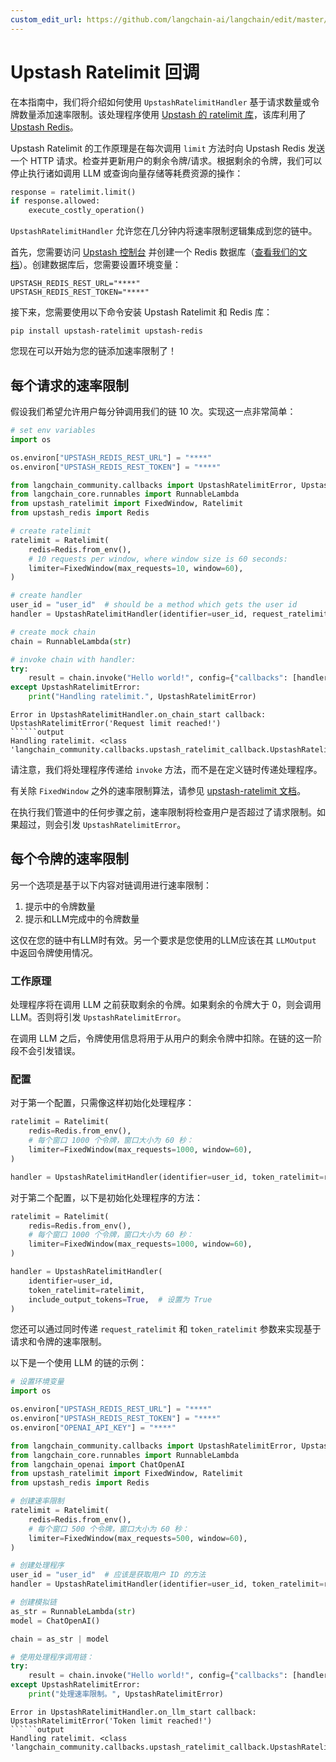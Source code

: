 ```yaml
---
custom_edit_url: https://github.com/langchain-ai/langchain/edit/master/docs/docs/integrations/callbacks/upstash_ratelimit.ipynb
---
```


# Upstash Ratelimit 回调

在本指南中，我们将介绍如何使用 `UpstashRatelimitHandler` 基于请求数量或令牌数量添加速率限制。该处理程序使用 [Upstash 的 ratelimit 库](https://github.com/upstash/ratelimit-py/)，该库利用了 [Upstash Redis](https://upstash.com/docs/redis/overall/getstarted)。

Upstash Ratelimit 的工作原理是在每次调用 `limit` 方法时向 Upstash Redis 发送一个 HTTP 请求。检查并更新用户的剩余令牌/请求。根据剩余的令牌，我们可以停止执行诸如调用 LLM 或查询向量存储等耗费资源的操作：

```py
response = ratelimit.limit()
if response.allowed:
    execute_costly_operation()
```

`UpstashRatelimitHandler` 允许您在几分钟内将速率限制逻辑集成到您的链中。

首先，您需要访问 [Upstash 控制台](https://console.upstash.com/login) 并创建一个 Redis 数据库（[查看我们的文档](https://upstash.com/docs/redis/overall/getstarted)）。创建数据库后，您需要设置环境变量：

```
UPSTASH_REDIS_REST_URL="****"
UPSTASH_REDIS_REST_TOKEN="****"
```

接下来，您需要使用以下命令安装 Upstash Ratelimit 和 Redis 库：

```
pip install upstash-ratelimit upstash-redis
```

您现在可以开始为您的链添加速率限制了！

## 每个请求的速率限制

假设我们希望允许用户每分钟调用我们的链 10 次。实现这一点非常简单：


```python
# set env variables
import os

os.environ["UPSTASH_REDIS_REST_URL"] = "****"
os.environ["UPSTASH_REDIS_REST_TOKEN"] = "****"

from langchain_community.callbacks import UpstashRatelimitError, UpstashRatelimitHandler
from langchain_core.runnables import RunnableLambda
from upstash_ratelimit import FixedWindow, Ratelimit
from upstash_redis import Redis

# create ratelimit
ratelimit = Ratelimit(
    redis=Redis.from_env(),
    # 10 requests per window, where window size is 60 seconds:
    limiter=FixedWindow(max_requests=10, window=60),
)

# create handler
user_id = "user_id"  # should be a method which gets the user id
handler = UpstashRatelimitHandler(identifier=user_id, request_ratelimit=ratelimit)

# create mock chain
chain = RunnableLambda(str)

# invoke chain with handler:
try:
    result = chain.invoke("Hello world!", config={"callbacks": [handler]})
except UpstashRatelimitError:
    print("Handling ratelimit.", UpstashRatelimitError)
```
```output
Error in UpstashRatelimitHandler.on_chain_start callback: UpstashRatelimitError('Request limit reached!')
``````output
Handling ratelimit. <class 'langchain_community.callbacks.upstash_ratelimit_callback.UpstashRatelimitError'>
```
请注意，我们将处理程序传递给 `invoke` 方法，而不是在定义链时传递处理程序。

有关除 `FixedWindow` 之外的速率限制算法，请参见 [upstash-ratelimit 文档](https://github.com/upstash/ratelimit-py?tab=readme-ov-file#ratelimiting-algorithms)。

在执行我们管道中的任何步骤之前，速率限制将检查用户是否超过了请求限制。如果超过，则会引发 `UpstashRatelimitError`。

## 每个令牌的速率限制

另一个选项是基于以下内容对链调用进行速率限制：
1. 提示中的令牌数量
2. 提示和LLM完成中的令牌数量

这仅在您的链中有LLM时有效。另一个要求是您使用的LLM应该在其 `LLMOutput` 中返回令牌使用情况。

### 工作原理

处理程序将在调用 LLM 之前获取剩余的令牌。如果剩余的令牌大于 0，则会调用 LLM。否则将引发 `UpstashRatelimitError`。

在调用 LLM 之后，令牌使用信息将用于从用户的剩余令牌中扣除。在链的这一阶段不会引发错误。

### 配置

对于第一个配置，只需像这样初始化处理程序：

```python
ratelimit = Ratelimit(
    redis=Redis.from_env(),
    # 每个窗口 1000 个令牌，窗口大小为 60 秒：
    limiter=FixedWindow(max_requests=1000, window=60),
)

handler = UpstashRatelimitHandler(identifier=user_id, token_ratelimit=ratelimit)
```

对于第二个配置，以下是初始化处理程序的方法：

```python
ratelimit = Ratelimit(
    redis=Redis.from_env(),
    # 每个窗口 1000 个令牌，窗口大小为 60 秒：
    limiter=FixedWindow(max_requests=1000, window=60),
)

handler = UpstashRatelimitHandler(
    identifier=user_id,
    token_ratelimit=ratelimit,
    include_output_tokens=True,  # 设置为 True
)
```

您还可以通过同时传递 `request_ratelimit` 和 `token_ratelimit` 参数来实现基于请求和令牌的速率限制。

以下是一个使用 LLM 的链的示例：

```python
# 设置环境变量
import os

os.environ["UPSTASH_REDIS_REST_URL"] = "****"
os.environ["UPSTASH_REDIS_REST_TOKEN"] = "****"
os.environ["OPENAI_API_KEY"] = "****"

from langchain_community.callbacks import UpstashRatelimitError, UpstashRatelimitHandler
from langchain_core.runnables import RunnableLambda
from langchain_openai import ChatOpenAI
from upstash_ratelimit import FixedWindow, Ratelimit
from upstash_redis import Redis

# 创建速率限制
ratelimit = Ratelimit(
    redis=Redis.from_env(),
    # 每个窗口 500 个令牌，窗口大小为 60 秒：
    limiter=FixedWindow(max_requests=500, window=60),
)

# 创建处理程序
user_id = "user_id"  # 应该是获取用户 ID 的方法
handler = UpstashRatelimitHandler(identifier=user_id, token_ratelimit=ratelimit)

# 创建模拟链
as_str = RunnableLambda(str)
model = ChatOpenAI()

chain = as_str | model

# 使用处理程序调用链：
try:
    result = chain.invoke("Hello world!", config={"callbacks": [handler]})
except UpstashRatelimitError:
    print("处理速率限制。", UpstashRatelimitError)
```
```output
Error in UpstashRatelimitHandler.on_llm_start callback: UpstashRatelimitError('Token limit reached!')
``````output
Handling ratelimit. <class 'langchain_community.callbacks.upstash_ratelimit_callback.UpstashRatelimitError'>
```